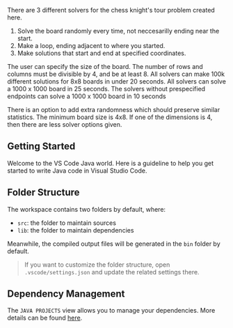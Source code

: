 There are 3 different solvers for the chess knight's tour problem created here.
1) Solve the board randomly every time, not neccesarilly ending near the start.
2) Make a loop, ending adjacent to where you started.
3) Make solutions that start and end at specified coordinates.

The user can specify the size of the board. The number of rows and columns must be divisible by 4, and be at least 8.
All solvers can make 100k different solutions for 8x8 boards in under 20 seconds.
All solvers can solve a 1000 x 1000 board in 25 seconds.
The solvers without prespecified endpoints can solve a 1000 x 1000 board in 10 seconds

There is an option to add extra randomness which should preserve similar statistics.
The minimum board size is 4x8. If one of the dimensions is 4, then there are less solver options given.


## Getting Started

Welcome to the VS Code Java world. Here is a guideline to help you get started to write Java code in Visual Studio Code.

## Folder Structure

The workspace contains two folders by default, where:

- `src`: the folder to maintain sources
- `lib`: the folder to maintain dependencies

Meanwhile, the compiled output files will be generated in the `bin` folder by default.

> If you want to customize the folder structure, open `.vscode/settings.json` and update the related settings there.

## Dependency Management

The `JAVA PROJECTS` view allows you to manage your dependencies. More details can be found [here](https://github.com/microsoft/vscode-java-dependency#manage-dependencies).
